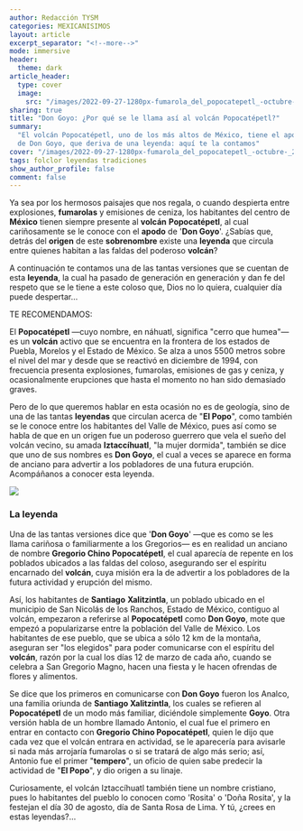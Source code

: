```yaml
---
author: Redacción TYSM
categories: MEXICANISIMOS
layout: article
excerpt_separator: "<!--more-->"
mode: immersive
header:
  theme: dark
article_header:
  type: cover
  image:
    src: "/images/2022-09-27-1280px-fumarola_del_popocatepetl_-octubre-_2012-_2.jpeg"
sharing: true
title: "Don Goyo: ¿Por qué se le llama así al volcán Popocatépetl?"
summary:
  "El volcán Popocatépetl, uno de los más altos de México, tiene el apodo cariñoso
  de Don Goyo, que deriva de una leyenda: aquí te la contamos"
cover: "/images/2022-09-27-1280px-fumarola_del_popocatepetl_-octubre-_2012-_2.jpeg"
tags: folclor leyendas tradiciones
show_author_profile: false
comment: false
---
```


Ya sea por los hermosos paisajes que nos regala, o cuando despierta entre explosiones, **fumarolas** y emisiones de ceniza, los habitantes del centro de **México** tienen siempre presente al **volcán** **Popocatépetl**, al cual cariñosamente se le conoce con el **apodo** de '**Don Goyo**'. ¿Sabías que, detrás del **origen** de este **sobrenombre** existe una **leyenda** que circula entre quienes habitan a las faldas del poderoso **volcán**?

A continuación te contamos una de las tantas versiones que se cuentan de esta **leyenda**, la cual ha pasado de generación en generación y dan fe del respeto que se le tiene a este coloso que, Dios no lo quiera, cualquier día puede despertar…

TE RECOMENDAMOS:

El **Popocatépetl** —cuyo nombre, en náhuatl, significa "cerro que humea"— es un **volcán** activo que se encuentra en la frontera de los estados de Puebla, Morelos y el Estado de México. Se alza a unos 5500 metros sobre el nivel del mar y desde que se reactivó en diciembre de 1994, con frecuencia presenta explosiones, fumarolas, emisiones de gas y ceniza, y ocasionalmente erupciones que hasta el momento no han sido demasiado graves.

Pero de lo que queremos hablar en esta ocasión no es de geología, sino de una de las tantas **leyendas** que circulan acerca de "**El Popo**", como también se le conoce entre los habitantes del Valle de México, pues así como se habla de que en un origen fue un poderoso guerrero que vela el sueño del volcán vecino, su amada **Iztaccíhuatl**, "la mujer dormida", también se dice que uno de sus nombres es **Don Goyo**, el cual a veces se aparece en forma de anciano para advertir a los pobladores de una futura erupción. Acompáñanos a conocer esta leyenda.

![](https://upload.wikimedia.org/wikipedia/commons/thumb/a/a5/Mexico-Popocatepetl.jpg/1024px-Mexico-Popocatepetl.jpg)

### La leyenda

Una de las tantas versiones dice que '**Don Goyo**' —que es como se les llama cariñosa o familiarmente a los Gregorios— es en realidad un anciano de nombre **Gregorio Chino Popocatépetl**, el cual aparecía de repente en los poblados ubicados a las faldas del coloso, asegurando ser el espíritu encarnado del **volcán**, cuya misión era la de advertir a los pobladores de la futura actividad y erupción del mismo.

Así, los habitantes de **Santiago** **Xalitzintla**, un poblado ubicado en el municipio de San Nicolás de los Ranchos, Estado de México, contiguo al volcán, empezaron a referirse al **Popocatépetl** como **Don Goyo**, mote que empezó a popularizarse entre la población del Valle de México. Los habitantes de ese pueblo, que se ubica a sólo 12 km de la montaña, aseguran ser "los elegidos" para poder comunicarse con el espíritu del **volcán**, razón por la cual los días 12 de marzo de cada año, cuando se celebra a San Gregorio Magno, hacen una fiesta y le hacen ofrendas de flores y alimentos.

Se dice que los primeros en comunicarse con **Don Goyo** fueron los Analco, una familia oriunda de **Santiago Xalitzintla**, los cuales se refieren al **Popocatépetl** de un modo más familiar, diciéndole simplemente **Goyo**. Otra versión habla de un hombre llamado Antonio, el cual fue el primero en entrar en contacto con **Gregorio Chino Popocatépetl**, quien le dijo que cada vez que el volcán entrara en actividad, se le aparecería para avisarle si nada más arrojaría fumarolas o si se tratará de algo más serio; así, Antonio fue el primer "**tempero**", un oficio de quien sabe predecir la actividad de "**El Popo**", y dio origen a su linaje.

Curiosamente, el volcán Iztaccíhuatl también tiene un nombre cristiano, pues lo habitantes del pueblo lo conocen como 'Rosita' o 'Doña Rosita', y la festejan el día 30 de agosto, día de Santa Rosa de Lima. Y tú, ¿crees en estas leyendas?…

